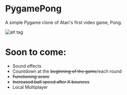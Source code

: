 # PygamePong
A simple Pygame clone of Atari's first video game, Pong. 

![alt tag](https://github.com/Joshalexjacobs/joshalexjacobs.github.io/blob/master/img/pong.png?raw=true)

# Soon to come:
* Sound effects
* Countdown at the ~~beginning of the game~~/each round
* ~~Functioning score~~
* ~~Increased ball speed after X bounces~~
* Local Multiplayer
